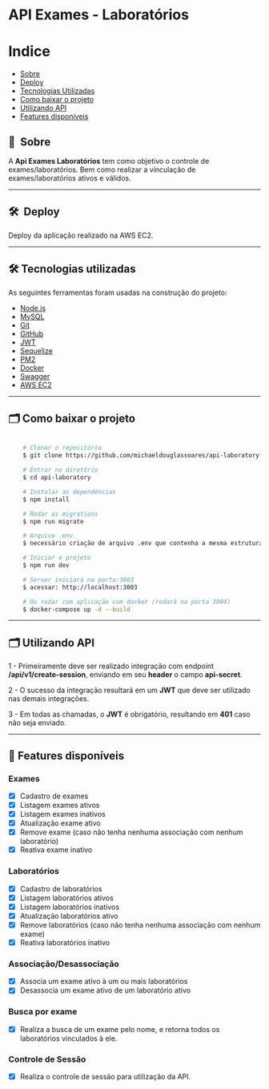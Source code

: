 # API Exames - Laboratórios

# Indice

- [Sobre](#-sobre)
- [Deploy](#-deploy)
- [Tecnologias Utilizadas](#-tecnologias-utilizadas)
- [Como baixar o projeto](#-como-baixar-o-projeto)
- [Utilizando API](#-utilizando-api)
- [Features disponíveis](#-features-disponíveis)

## 🔖&nbsp; Sobre

A **Api Exames Laboratórios** tem como objetivo o controle de exames/laboratórios. Bem como realizar a vinculação de exames/laboratórios ativos e válidos.

---

## 🛠&nbsp; Deploy

Deploy da aplicação realizado na AWS EC2.

---

## 🛠 Tecnologias utilizadas

As seguintes ferramentas foram usadas na construção do projeto:

- [Node.js](https://nodejs.org/en/)
- [MySQL](https://www.mysql.com/)
- [Git](https://git-scm.com/)
- [GitHub](https://github.com/)
- [JWT](https://jwt.io/)
- [Sequelize](https://sequelize.org/)
- [PM2](https://pm2.keymetrics.io/)
- [Docker](https://www.docker.com/)
- [Swagger](https://swagger.io/)
- [AWS EC2](https://aws.amazon.com/pt/ec2/getting-started/)

---

## 🗂 Como baixar o projeto

```bash

    # Clonar o repositório
    $ git clone https://github.com/michaeldouglassoares/api-laboratory

    # Entrar no diretório
    $ cd api-laboratory

    # Instalar as dependências
    $ npm install

    # Rodar as migrations
    $ npm run migrate

    # Arquivo .env
    $ necessário criação de arquivo .env que contenha a mesma estrutura de .env.example com as devidas configurações

    # Iniciar o projeto
    $ npm run dev

    # Server iniciará na porta:3003
    $ acessar: http://localhost:3003

    # Ou rodar com aplicação com docker (rodará na porta 3004)
    $ docker-compose up -d --build

```
---

## 🗂 Utilizando API

1 - Primeiramente deve ser realizado integração com endpoint **/api/v1/create-session**, enviando em seu **header** o campo **api-secret**.

2 - O sucesso da integração resultará em um **JWT** que deve ser utilizado nas demais integrações.

3 - Em todas as chamadas, o **JWT** é obrigatório, resultando em **401** caso não seja enviado.

---

## 🚀 Features disponíveis

### Exames

- [x] Cadastro de exames
- [x] Listagem exames ativos
- [x] Listagem exames inativos
- [x] Atualização exame ativo
- [x] Remove exame (caso não tenha nenhuma associação com nenhum laboratório)
- [x] Reativa exame inativo

### Laboratórios

- [x] Cadastro de laboratórios
- [x] Listagem laboratórios ativos
- [x] Listagem laboratórios inativos
- [x] Atualização laboratórios ativo
- [x] Remove laboratórios (caso não tenha nenhuma associação com nenhum exame)
- [x] Reativa laboratórios inativo

### Associação/Desassociação

- [x] Associa um exame ativo à um ou mais laboratórios
- [x] Desassocia um exame ativo de um laboratório ativo

### Busca por exame

- [x] Realiza a busca de um exame pelo nome, e retorna todos os laboratórios vinculados à ele.


### Controle de Sessão

- [x] Realiza o controle de sessão para utilização da API.




